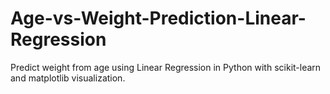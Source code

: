 # Age-vs-Weight-Prediction-Linear-Regression
Predict weight from age using Linear Regression in Python with scikit-learn and matplotlib visualization.
